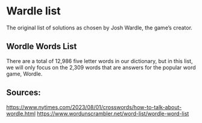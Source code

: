 # Wardle list 
The original list of solutions as chosen by Josh Wardle, the game’s creator.

## Wordle Words List
There are a total of 12,986 five letter words in our dictionary, but in this list, we will only focus on the 2,309 words that are answers for the popular word game, Wordle. 

## Sources:
https://www.nytimes.com/2023/08/01/crosswords/how-to-talk-about-wordle.html
https://www.wordunscrambler.net/word-list/wordle-word-list